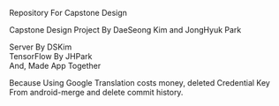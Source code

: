 Repository For Capstone Design  

Capstone Design Project By DaeSeong Kim and JongHyuk Park  

Server By DSKim  
TensorFlow By JHPark  
And, Made App Together  

Because Using Google Translation costs money, deleted Credential Key From android-merge and delete commit history.
